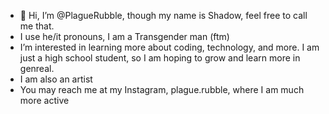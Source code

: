 - 👋 Hi, I’m @PlagueRubble, though my name is Shadow, feel free to call me that.
- I use he/it pronouns, I am a Transgender man (ftm)
- I’m interested in learning more about coding, technology, and more. I am just a high school student, so I am hoping to grow and learn more in genreal.
- I am also an artist
-  You may reach me at my Instagram, plague.rubble, where I am much more active

<!---
PlagueRubble/PlagueRubble is a ✨ special ✨ repository because its `README.md` (this file) appears on your GitHub profile.
You can click the Preview link to take a look at your changes.
--->
